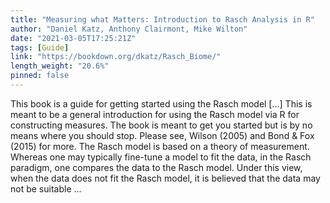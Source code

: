 ```yaml
---
title: "Measuring what Matters: Introduction to Rasch Analysis in R"
author: "Daniel Katz, Anthony Clairmont, Mike Wilton"
date: "2021-03-05T17:25:21Z"
tags: [Guide]
link: "https://bookdown.org/dkatz/Rasch_Biome/"
length_weight: "20.6%"
pinned: false
---
```


This book is a guide for getting started using the Rasch model [...] This is meant to be a general introduction for using the Rasch model via R for constructing measures. The book is meant to get you started but is by no means where you should stop. Please see, Wilson (2005) and Bond & Fox (2015) for more. The Rasch model is based on a theory of measurement. Whereas one may typically fine-tune a model to fit the data, in the Rasch paradigm, one compares the data to the Rasch model. Under this view, when the data does not fit the Rasch model, it is believed that the data may not be suitable ...
